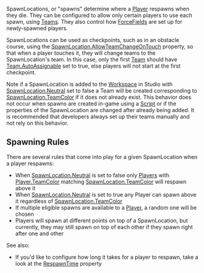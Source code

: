 SpawnLocations, or "spawns" determine where a [Player](https://create.roblox.com/docs/reference/engine/classes/Player) respawns when they die.
They can be configured to allow only certain players to use each spawn, using
[Teams](https://create.roblox.com/docs/reference/engine/classes/Team). They also control how [ForceFields](https://create.roblox.com/docs/reference/engine/classes/ForceField) are set up for
newly-spawned players.

SpawnLocations can be used as checkpoints, such as in an obstacle course,
using the [SpawnLocation.AllowTeamChangeOnTouch](https://create.roblox.com/docs/reference/engine/classes/SpawnLocation#AllowTeamChangeOnTouch) property, so that when a
player touches it, they will change teams to the SpawnLocation's team. In this
case, only the first [Team](https://create.roblox.com/docs/reference/engine/classes/Team) should have [Team.AutoAssignable](https://create.roblox.com/docs/reference/engine/classes/Team#AutoAssignable) set to true,
else players will not start at the first checkpoint.

Note if a SpawnLocation is added to the [Workspace](https://create.roblox.com/docs/reference/engine/classes/Workspace) in Studio with
[SpawnLocation.Neutral](https://create.roblox.com/docs/reference/engine/classes/SpawnLocation#Neutral) set to false a Team will be created corresponding to
[SpawnLocation.TeamColor](https://create.roblox.com/docs/reference/engine/classes/SpawnLocation#TeamColor) if it does not already exist. This behavior does not
occur when spawns are created in-game using a [Script](https://create.roblox.com/docs/reference/engine/classes/Script) or if the properties of
the SpawnLocation are changed after already being added. It is recommended
that developers always set up their teams manually and not rely on this
behavior.

## Spawning Rules

There are several rules that come into play for a given SpawnLocation when a
player respawns:

- When [SpawnLocation.Neutral](https://create.roblox.com/docs/reference/engine/classes/SpawnLocation#Neutral) is set to false only [Players](https://create.roblox.com/docs/reference/engine/classes/Player) with
  [Player.TeamColor](https://create.roblox.com/docs/reference/engine/classes/Player#TeamColor) matching [SpawnLocation.TeamColor](https://create.roblox.com/docs/reference/engine/classes/SpawnLocation#TeamColor) will respawn above it
- When [SpawnLocation.Neutral](https://create.roblox.com/docs/reference/engine/classes/SpawnLocation#Neutral) is set to true any Player can spawn above it
  regardless of [SpawnLocation.TeamColor](https://create.roblox.com/docs/reference/engine/classes/SpawnLocation#TeamColor)
- If multiple eligible spawns are available to a [Player](https://create.roblox.com/docs/reference/engine/classes/Player), a random one will
  be chosen
- Players will spawn at different points on top of a SpawnLocation, but
  currently, they may still spawn on top of each other if they spawn right
  after one and other

See also:

- If you'd like to configure how long it takes for a player to respawn, take a
  look at the [RespawnTime](https://create.roblox.com/docs/reference/engine/classes/Players#RespawnTime) property